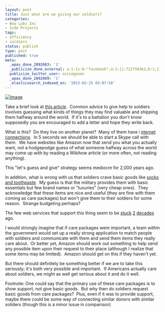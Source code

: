 ```yaml
---
layout: post
title: Just what are we giving our soldiers?
categories:
- Bow Labs Inc
- Side Projects
tags:
- efficiency
- soldiers
status: publish
type: post
published: true
meta:
  _wpas_done_2892683: '1'
  _publicize_done_external: a:1:{s:8:"facebook";a:1:{i:722750362;b:1;}}
  publicize_twitter_user: ozziegooen
  _wpas_done_2892689: '1'
  _elasticsearch_indexed_on: '2013-02-25 03:07:58'
---
```

[ ![Image](http://bowlabs.files.wordpress.com/2013/02/care-packages.jpg?w=490) ](http://bowlabs.files.wordpress.com/2013/02/care-packages.jpg)

Take a brief look at [this article](http://www.wikihow.com/Support-Deployed-US-Troops).  Common advice to give help to soldiers involves guessing what kinds of things they may find valuable and shipping them halfway around the world.  If it's to a battalion you don't know supposedly you are encouraged to add a letter and hope they write back.

What is this?  Do they live on another planet?  Many of them have i [nternet connections](http://answers.yahoo.com/question/index?qid=20080201144458AAqBpHH).  In 5 seconds we should be able to start a Skype call with them.  We have websites like Amazon now that send you what you actually want, not a hodgepodge guess of what someone halfway across the world may come up with by reading a Wikihow article (or more often, not reading anything).  

This "let's guess and give" strategy seems mediocre for 2,000 years ago.  

In addition, what is wrong with us that soldiers crave basic goods like [socks and toothpaste](http://www.wikihow.com/Support-Deployed-US-Troops).  My guess is that the military provides them with basic essentials but few brand names or "luxuries" (very cheap ones).  They acknowledge that these items are nice and useful (they are fine with them coming as care packages) but won't give them to their soldiers for some reason.  Strange budgeting perhaps?  

The few web services that support this thing seem to be [stuck](http://www.adoptaussoldier.org//) [2](http://www.give2thetroops.org/) [decades](http://operationonceinalifetime.com/) ago.  

I would strongly imagine that if care packages were important, a team within the government would set up a really strong application to match people with soldiers and communicate with them and send them items they really care about.  Or better yet, Amazon should work out something to help send any possible item upon their request to their place (although I realize that some items may be limited).  Amazon should get on this if they haven't yet.

But there should definitely be something better if we are to take this seriously; it's both very possible and important.  If Americans actually care about soldiers, we might as well get serious about it and do it well.  

Footnote: One could say that the primary use of these care packages is to show support, not give basic goods.  But why then do soldiers request basic goods from care packages?  Plus, even if it was to provide support, maybe there could be some way of connecting similar donors with similar soliders (though this is a minor issue in comparison)

 